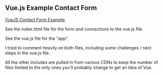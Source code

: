 Vue.js Example Contact Form
---------------------------

[VueJS Contact Form Example](http://jcottrell.github.io/vue-example-contact-form/)

See the index.html file for the form and connections to the vue.js file.

See the vue.js file for the "app".

I tried to comment heavily on both files, including some challenges / next steps in the vue.js file.

All the other includes are pulled in from various CDNs to keep the number of files limited to the only ones you'll probably change to get an idea of Vue.
